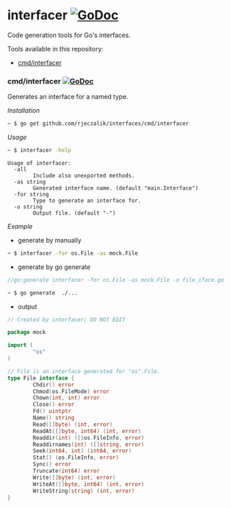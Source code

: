 # interfacer [![GoDoc](https://godoc.org/github.com/sbward/interfacer?status.png)](https://godoc.org/github.com/sbward/interfacer)

Code generation tools for Go's interfaces.

Tools available in this repository:

- [cmd/interfacer](#cmdinterfacer-)

### cmd/interfacer [![GoDoc](https://godoc.org/github.com/sbward/interfacer/cmd/interfacer?status.png)](https://godoc.org/github.com/rjeczalik/interfaces/cmd/interfacer)

Generates an interface for a named type.

*Installation*
```bash
~ $ go get github.com/rjeczalik/interfaces/cmd/interfacer
```

*Usage*

```bash
~ $ interfacer -help
```
```
Usage of interfacer:
  -all
        Include also unexported methods.
  -as string
        Generated interface name. (default "main.Interface")
  -for string
        Type to generate an interface for.
  -o string
        Output file. (default "-")
```

*Example*
- generate by manually
```bash
~ $ interfacer -for os.File -as mock.File
```
- generate by go generate
```go
//go:generate interfacer -for os.File -as mock.File -o file_iface.go
```
```bash
~ $ go generate  ./...
```
- output
```go
// Created by interfacer; DO NOT EDIT

package mock

import (
        "os"
)

// File is an interface generated for "os".File.
type File interface {
        Chdir() error
        Chmod(os.FileMode) error
        Chown(int, int) error
        Close() error
        Fd() uintptr
        Name() string
        Read([]byte) (int, error)
        ReadAt([]byte, int64) (int, error)
        Readdir(int) ([]os.FileInfo, error)
        Readdirnames(int) ([]string, error)
        Seek(int64, int) (int64, error)
        Stat() (os.FileInfo, error)
        Sync() error
        Truncate(int64) error
        Write([]byte) (int, error)
        WriteAt([]byte, int64) (int, error)
        WriteString(string) (int, error)
}
```
